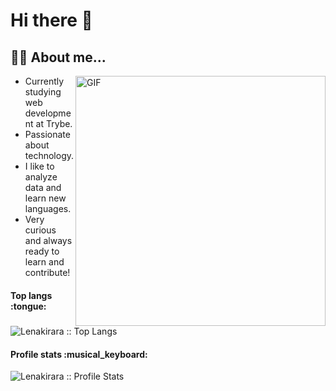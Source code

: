 # Hi there 👋

## :woman_technologist: About me... 

<img align="right" alt="GIF" src="https://ci5.googleusercontent.com/proxy/K62dnpFDWUzlCGGOewrWgd2EVw9jgfxqM0Zc7iudIyrCmHt8TFXRLVtDK3dt3umkdyu2lpkjghTai_LT0iZIjEC5SDh_zUS9SSFRhK4Vx6Tnj_oJjtj3RHGsK0iLl-UIOM05gRoR=s0-d-e1-ft#https://octocat-generator-assets.githubusercontent.com/my-octocat-1615850147658.png" width="400px"/>

- Currently studying web development at Trybe.
- Passionate about technology.
- I like to analyze data and learn new languages.
- Very curious and always ready to learn and contribute!

<h4 align="left">Top langs :tongue:</h4>

<p align="left"><img src="https://github-readme-stats.vercel.app/api/top-langs/?username=amandhawb&langs_count=10&theme=tokyonight&layout=compact" alt="Lenakirara :: Top Langs" /></p>

<h4 align="left">Profile stats :musical_keyboard:</h4>

<p align="left"><img src="https://github-readme-stats.vercel.app/api?username=amandhawb&show_icons=true&theme=synthwave" alt="Lenakirara :: Profile Stats" /></p>

